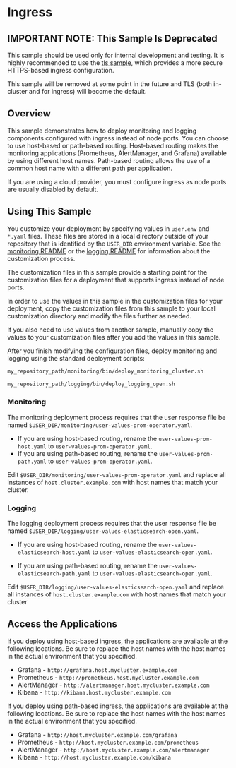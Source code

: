# Ingress

## IMPORTANT NOTE: This Sample Is Deprecated

This sample should be used only for internal development and testing. It is
highly recommended to use the [tls sample](/samples/tls), which provides a more
secure HTTPS-based ingress configuration.

This sample will be removed at some point in the future and TLS (both
in-cluster and for ingress) will become the default.

## Overview

This sample demonstrates how to deploy monitoring and logging components
configured with ingress instead of node ports. You can choose to use host-based
or path-based routing. Host-based routing makes the monitoring applications
(Prometheus, AlertManager, and Grafana) available by using different host names.
Path-based routing allows the use of a common host name with a different path
per application.

If you are using a cloud provider, you must configure ingress as node ports are
usually disabled by default.

## Using This Sample

You customize your deployment by specifying values in `user.env` and `*.yaml`
files. These files are stored in a local directory outside of your repository
that is identified by the `USER_DIR` environment variable. See the
[monitoring README](../../monitoring/README.md#mon_custom) or the
[logging README](../../logging/README.md#log_custom) for information about the
customization process.

The customization files in this sample provide a starting point for the
customization files for a deployment that supports ingress instead of node ports.

In order to use the values in this sample in the customization files for your
deployment, copy the customization files from this sample to your local
customization directory and modify the files further as needed.

If you also need to use values from another sample, manually copy the values to
your customization files after you add the values in this sample.

After you finish modifying the configuration files, deploy monitoring and
logging using the standard deployment scripts:

```bash
my_repository_path/monitoring/bin/deploy_monitoring_cluster.sh
```

```bash
my_repository_path/logging/bin/deploy_logging_open.sh
```

### Monitoring

The monitoring deployment process requires that the user response file be
named `$USER_DIR/monitoring/user-values-prom-operator.yaml`.

- If you are using host-based routing, rename the
  `user-values-prom-host.yaml` to `user-values-prom-operator.yaml`.
- If you are using path-based routing, rename the `user-values-prom-path.yaml`
  to `user-values-prom-operator.yaml`.

Edit `$USER_DIR/monitoring/user-values-prom-operator.yaml` and replace
all instances of `host.cluster.example.com` with host names that match your cluster.

### Logging

The logging deployment process requires that the user response file be
named `$USER_DIR/logging/user-values-elasticsearch-open.yaml`.

- If you are using host-based routing, rename the
  `user-values-elasticsearch-host.yaml` to `user-values-elasticsearch-open.yaml`.

- If you are using path-based routing, rename the `user-values-elasticsearch-path.yaml`
to `user-values-elasticsearch-open.yaml`.

Edit `$USER_DIR/logging/user-values-elasticsearch-open.yaml` and replace
all instances of `host.cluster.example.com` with host names that match your cluster

## Access the Applications

If you deploy using host-based ingress, the applications are available at the
following locations. Be sure to replace the host names with the host names in the 
actual environment that you specified.

- Grafana - `http://grafana.host.mycluster.example.com`
- Prometheus - `http://prometheus.host.mycluster.example.com`
- AlertManager - `http://alertmanager.host.mycluster.example.com`
- Kibana - `http://kibana.host.mycluster.example.com`

If you deploy using path-based ingress, the applications are available at the
following locations. Be sure to replace the host names with the host names in the 
actual environment that you specified.

- Grafana - `http://host.mycluster.example.com/grafana`
- Prometheus - `http://host.mycluster.example.com/prometheus`
- AlertManager - `http://host.mycluster.example.com/alertmanager`
- Kibana - `http://host.mycluster.example.com/kibana`
